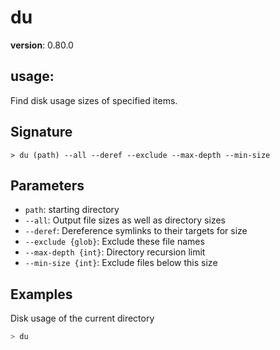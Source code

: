 # du

**version**: 0.80.0

## **usage**:

Find disk usage sizes of specified items.

## Signature

`> du (path) --all --deref --exclude --max-depth --min-size`

## Parameters

- `path`: starting directory
- `--all`: Output file sizes as well as directory sizes
- `--deref`: Dereference symlinks to their targets for size
- `--exclude {glob}`: Exclude these file names
- `--max-depth {int}`: Directory recursion limit
- `--min-size {int}`: Exclude files below this size

## Examples

Disk usage of the current directory

```bash
> du
```
